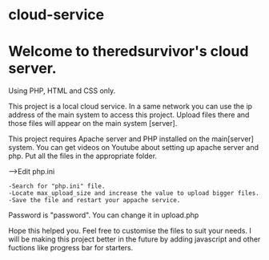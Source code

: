 # cloud-service

# Welcome to theredsurvivor's cloud server.

Using PHP, HTML and CSS only.

This project is a local cloud service. In a same network you can use the ip address of the main system to access this project. Upload files there and those files will appear on the main system [server].

This project requires Apache server and PHP installed on the main[server] system.
You can get videos on Youtube about setting up apache server and php.
Put all the files in the appropriate folder.

-->Edit php.ini

	-Search for "php.ini" file.
	-Locate max_upload_size and increase the value to upload bigger files.
	-Save the file and restart your appache service.

Password is "password". You can change it in upload.php

Hope this helped you.
Feel free to customise the files to suit your needs. I will be making this project better in the future by adding javascript and other fuctions like progress bar for starters.
